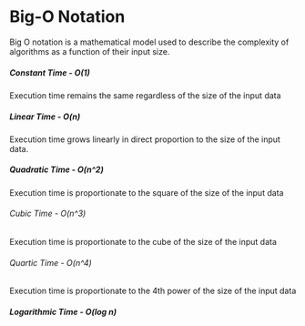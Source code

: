 # Big-O Notation

Big O notation is a mathematical model used to describe the complexity of
algorithms as a function of their input size.

##### Constant Time - O(1)

Execution time remains the same regardless of the size of the input data

##### Linear Time - O(n)

Execution time grows linearly in direct proportion to the size of the input data.

##### Quadratic Time - O(n^2)

Execution time is proportionate to the square of the size of the input data

###### Cubic Time - O(n^3)

Execution time is proportionate to the cube of the size of the input data

###### Quartic Time - O(n^4)

Execution time is proportionate to the 4th power of the size of the input data

##### Logarithmic Time - O(log n)
